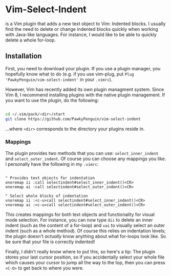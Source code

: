 Vim-Select-Indent
=================

is a Vim plugin that adds a new text object to Vim: Indented blocks. I usually find the need to delete or change indented blocks quickly when working with Java-like languages. For instance, I would like to be able to quickly delete a whole for-loop.

Installation
------------

First, you need to download your plugin. If you use a plugin manager, you hopefully know what to do (e.g. if you use vim-plug, put `Plug 'PawkyPenguin/vim-select-indent'` in your `.vimrc`).

However, Vim has recently added its own plugin managment system. Since Vim 8, I recommend installing plugins with the native plugin management. If you want to use the plugin, do the following:

```bash

cd ~/.vim/pack/<dir>/start
git clone https://github.com/PawkyPenguin/vim-select-indent

```

...where `<dir>` corresponds to the directory your plugins reside in. 

### Mappings

The plugin provides two methods that you can use: `select_inner_indent` and `select_outer_indent`. Of course you can choose any mappings you like. I personally have the following in my `.vimrc`:

```vim

" Provides text objects for indentation
onoremap ii :call selectindent#select_inner_indent()<CR>
onoremap ai :call selectindent#select_outer_indent()<CR>

" Select whole blocks of indentation
vnoremap ii :<c-u>call selectindent#select_inner_indent()<CR>
vnoremap ai :<c-u>call selectindent#select_outer_indent()<CR>

```

This creates mappings for both text objects and functionality for visual mode selection. For instance, you can now type `dii` to delete an inner indent (such as the content of a for-loop) and `vai` to visually select an outer indent (such as a whole method). Of course this relies on indentation levels; the plugin doesn't *actually* know anything about what for-loops look like. So be sure that your file is correctly indented!


Finally, I didn't really know where to put this, so here's a tip: The plugin stores your last cursor position, so if you accidentally select your whole file which causes your cursor to jump all the way to the top, then you can press `<C-O>` to get back to where you were.
